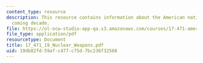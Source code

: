 ```yaml
---
content_type: resource
description: This resource contains information about the American national in the
  coming decade.
file: https://ol-ocw-studio-app-qa.s3.amazonaws.com/courses/17-471-american-national-security-policy-fall-2002/19db82fd59afc477c75d7bc236f32508_17_471_19_Nuclear_Weapons.pdf
file_type: application/pdf
resourcetype: Document
title: 17_471_19_Nuclear_Weapons.pdf
uid: 19db82fd-59af-c477-c75d-7bc236f32508
---
```

